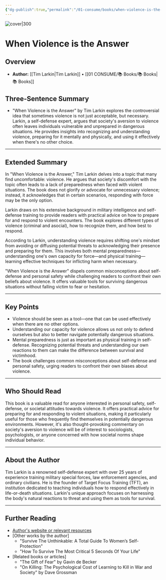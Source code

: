 ```yaml
---
{"dg-publish":true,"permalink":"/01-consume/books/when-violence-is-the-answer/","title":"When Violence is the Answer","tags":["violence","self-defense","vulnerable","aggression","danger"]}
---
```


![cover|300](https://m.media-amazon.com/images/I/71slPi3KDPS.jpg)
# When Violence is the Answer

## Overview
- **Author:** [[Tim Larkin\|Tim Larkin]] • [[01 CONSUME/📚 Books/📚 Books\|📚 Books]]
## Three-Sentence Summary
- "When Violence is the Answer" by Tim Larkin explores the controversial idea that sometimes violence is not just acceptable, but necessary. Larkin, a self-defense expert, argues that society's aversion to violence often leaves individuals vulnerable and unprepared in dangerous situations. He provides insights into recognizing and understanding violence, preparing for it mentally and physically, and using it effectively when there's no other choice.

---

## Extended Summary
In "When Violence is the Answer," Tim Larkin delves into a topic that many find uncomfortable: violence. He argues that society's discomfort with the topic often leads to a lack of preparedness when faced with violent situations. The book does not glorify or advocate for unnecessary violence; instead, it acknowledges that in certain scenarios, responding with force may be the only option.

Larkin draws on his extensive background in military intelligence and self-defense training to provide readers with practical advice on how to prepare for and respond to violent encounters. The book explores different types of violence (criminal and asocial), how to recognize them, and how best to respond.

According to Larkin, understanding violence requires shifting one's mindset from avoiding or diffusing potential threats to acknowledging their presence and preparing for them. This involves both mental preparedness—understanding one's own capacity for force—and physical training—learning effective techniques for inflicting harm when necessary.

"When Violence is the Answer" dispels common misconceptions about self-defense and personal safety while challenging readers to confront their own beliefs about violence. It offers valuable tools for surviving dangerous situations without falling victim to fear or hesitation.

---

## Key Points
- Violence should be seen as a tool—one that can be used effectively when there are no other options.
- Understanding our capacity for violence allows us not only to defend ourselves but also to better navigate potentially dangerous situations.
- Mental preparedness is just as important as physical training in self-defense. Recognizing potential threats and understanding our own reactions to them can make the difference between survival and victimhood.
- The book challenges common misconceptions about self-defense and personal safety, urging readers to confront their own biases about violence.

---

## Who Should Read
This book is a valuable read for anyone interested in personal safety, self-defense, or societal attitudes towards violence. It offers practical advice for preparing for and responding to violent situations, making it particularly useful for those who frequently find themselves in potentially dangerous environments. However, it's also thought-provoking commentary on society's aversion to violence will be of interest to sociologists, psychologists, or anyone concerned with how societal norms shape individual behavior.

---

## About the Author
Tim Larkin is a renowned self-defense expert with over 25 years of experience training military special forces, law enforcement agencies, and ordinary civilians. He is the founder of Target Focus Training (TFT), an institution dedicated to teaching individuals how to respond effectively in life-or-death situations. Larkin's unique approach focuses on harnessing the body's natural reactions to threat and using them as tools for survival.

---

## Further Reading
- [Author's website or relevant resources](https://timlarkin.com/)
- [Other works by the author] 
  - "Survive The Unthinkable: A Total Guide To Women’s Self-Protection"
  - "How To Survive The Most Critical 5 Seconds Of Your Life"
- [Related books or articles]
  - "The Gift of Fear" by Gavin de Becker
  - "On Killing: The Psychological Cost of Learning to Kill in War and Society" by Dave Grossman

